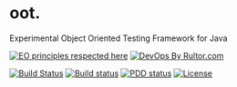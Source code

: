 # oot.
Experimental Object Oriented Testing Framework for Java

[![EO principles respected here](http://www.elegantobjects.org/badge.svg)](http://www.elegantobjects.org)
[![DevOps By Rultor.com](http://www.rultor.com/b/g4s8/oot)](http://www.rultor.com/p/g4s8/oot)

[![Build Status](https://img.shields.io/travis/g4s8/oot.svg?style=flat-square)](https://travis-ci.org/g4s8/oot)
[![Build status](https://ci.appveyor.com/api/projects/status/true?svg=true)](https://ci.appveyor.com/project/g4s8/oot)
[![PDD status](http://www.0pdd.com/svg?name=g4s8/oot)](http://www.0pdd.com/p?name=g4s8/oot)
[![License](https://img.shields.io/github/license/g4s8/oot.svg?style=flat-square)](https://github.com/g4s8/oot/blob/master/LICENSE)




